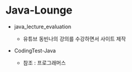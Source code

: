 # Java-Lounge

- java_lecture_evaluation
  - 유튜브 동빈나의 강의를 수강하면서 사이트 제작

- CodingTest-Java
  - 참조 : 프로그래머스